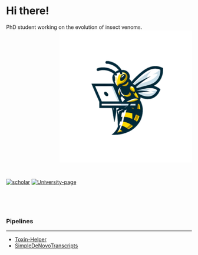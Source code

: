 # Hi there!

<table border="0">
 <tr>
    PhD student working on the evolution of insect venoms.

 </tr>
 <tr>
    <img align="right" width="360" height="360"  src="wasp.png">
 </tr>
</table>

<br>

[![scholar](https://img.shields.io/badge/Google-Scholar-black)](https://scholar.google.com/citations?user=tr4sZH4AAAAJ&hl=en)
[![University-page](https://img.shields.io/badge/University-page-black)](https://www.mn.uio.no/cees/english/people/phd/marimaur/index.html)



<br>
<br>
<br>

### Pipelines
---

- [Toxin-Helper](https://github.com/MariusMaur/ToxinHelper)
- [SimpleDeNovoTranscripts](https://github.com/MariusMaur/simpledenovotranscripts)
